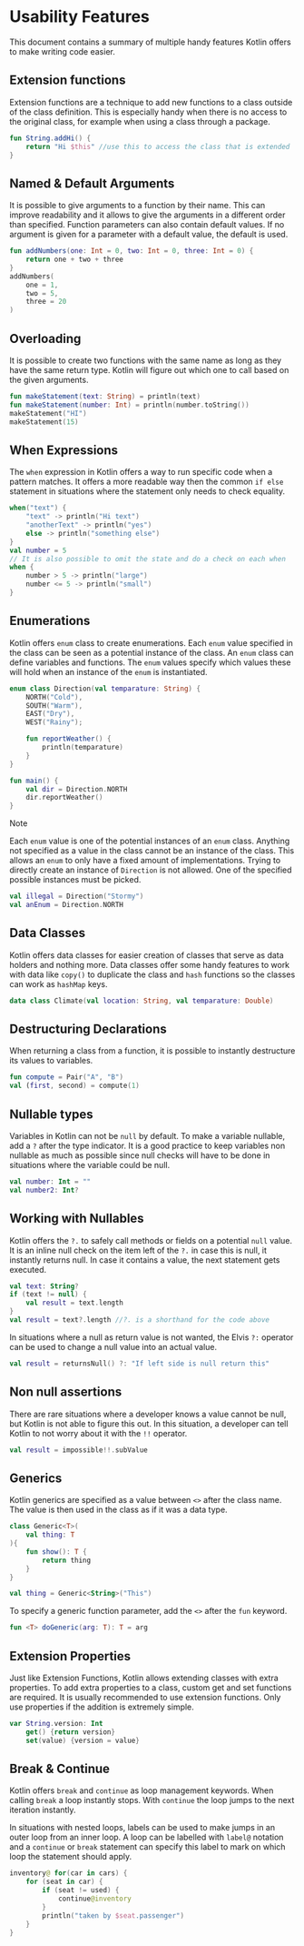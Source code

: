 # Usability Features
This document contains a summary of multiple handy features Kotlin offers to make writing code easier.

## Extension functions
Extension functions are a technique to add new functions to a class outside of the class definition. This is especially handy when there is no access to the original class, for example when using a class through a package.
```kotlin
fun String.addHi() {
	return "Hi $this" //use this to access the class that is extended
}
```

## Named & Default Arguments
It is possible to give arguments to a function by their name. This can improve readability and it allows to give the arguments in a different order than specified. Function parameters can also contain default values. If no argument is given for a parameter with a default value, the default is used. 
```kotlin
fun addNumbers(one: Int = 0, two: Int = 0, three: Int = 0) {
	return one + two + three
}
addNumbers(
	one = 1,
	two = 5,
	three = 20
)
```

## Overloading
It is possible to create two functions with the same name as long as they have the same return type. Kotlin will figure out which one to call based on the given arguments.
```kotlin
fun makeStatement(text: String) = println(text)
fun makeStatement(number: Int) = println(number.toString())
makeStatement("HI")
makeStatement(15)
```

## When Expressions
The `when` expression in Kotlin offers a way to run specific code when a pattern matches. It offers a more readable way then the common `if else` statement in situations where the statement only needs to check equality.
```kotlin
when("text") {
	"text" -> println("Hi text")
	"anotherText" -> println("yes")
	else -> println("something else")
}
val number = 5
// It is also possible to omit the state and do a check on each when
when {
	number > 5 -> println("large")
	number <= 5 -> println("small")
}
```

## Enumerations
Kotlin offers `enum` class to create enumerations. Each `enum` value specified in the class can be seen as a potential instance of the class. An `enum` class can define variables and functions. The `enum` values specify which values these will hold when an instance of the `enum` is instantiated.
```kotlin
enum class Direction(val temparature: String) {
	NORTH("Cold"),
	SOUTH("Warm"),
	EAST("Dry"),
	WEST("Rainy");

	fun reportWeather() {
		println(temparature)
	}
}

fun main() {
    val dir = Direction.NORTH
    dir.reportWeather()
}
```

> [!NOTE]
> Each `enum` value is one of the potential instances of an `enum` class. Anything not specified as a value in the class cannot be an instance of the class. This allows an `enum` to only have a fixed amount of implementations.
> Trying to directly create an instance of `Direction` is not allowed. One of the specified possible instances must be picked.
> ```kotlin
> val illegal = Direction("Stormy")
> val anEnum = Direction.NORTH
> ```

## Data Classes
Kotlin offers data classes for easier creation of classes that serve as data holders and nothing more. Data classes offer some handy features to work with data like `copy()` to duplicate the class and `hash` functions so the classes can work as `hashMap` keys.
```kotlin
data class Climate(val location: String, val temparature: Double)
```

## Destructuring Declarations
When returning a class from a function, it is possible to instantly destructure its values to variables. 
```kotlin
fun compute = Pair("A", "B")
val (first, second) = compute(1)
```

## Nullable types
Variables in Kotlin can not be `null` by default. To make a variable nullable, add a `?` after the type indicator. It is a good practice to keep variables non nullable as much as possible since null checks will have to be done in situations where the variable could be null.
```kotlin
val number: Int = ""
val number2: Int?
```

## Working with Nullables
Kotlin offers the `?.` to safely call methods or fields on a potential `null` value. It is an inline null check on the item left of the `?.` in case this is null, it instantly returns null. In case it contains a value, the next statement gets executed.
```kotlin
val text: String?
if (text != null) {
	val result = text.length
}
val result = text?.length //?. is a shorthand for the code above
```

In situations where a null as return value is not wanted, the Elvis `?:` operator can be used to change a null value into an actual value.
```kotlin
val result = returnsNull() ?: "If left side is null return this"
```

## Non null assertions
There are rare situations where a developer knows a value cannot be null, but Kotlin is not able to figure this out. In this situation, a developer can tell Kotlin to not worry about it with the `!!` operator.
```kotlin
val result = impossible!!.subValue
```

## Generics
Kotlin generics are specified as a value between `<>` after the class name. The value is then used in the class as if it was a data type.
```kotlin
class Generic<T>(
	val thing: T
){
	fun show(): T {
		return thing
	}
}

val thing = Generic<String>("This")
```

To specify a generic function parameter, add the `<>` after the `fun` keyword.
```kotlin
fun <T> doGeneric(arg: T): T = arg
```

## Extension Properties
Just like Extension Functions, Kotlin allows extending classes with extra properties. To add extra properties to a class, custom get and set functions are required. It is usually recommended to use extension functions. Only use properties if the addition is extremely simple.
```kotlin
var String.version: Int
	get() {return version}
	set(value) {version = value}
```

## Break & Continue
Kotlin offers `break` and `continue` as loop management keywords. When calling `break` a loop instantly stops. With `continue` the loop jumps to the next iteration instantly.

In situations with nested loops, labels can be used to make jumps in an outer loop from an inner loop. A loop can be labelled with `label@` notation and a `continue` or `break` statement can specify this label to mark on which loop the statement should apply.

```kotlin
inventory@ for(car in cars) {
	for (seat in car) {
		if (seat != used) {
			continue@inventory
		}
		println("taken by $seat.passenger")
	}
}
```
